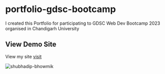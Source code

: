 # portfolio-gdsc-bootcamp
I created this Portfolio for participating to GDSC Web Dev Bootcamp 2023 organised in Chandigarh University

## View Demo Site

View my site [visit](https://shubhadip.netlify.app/)

![shubhadip-bhowmik](https://i.ibb.co/92R9t6y/all-devices-black.png)